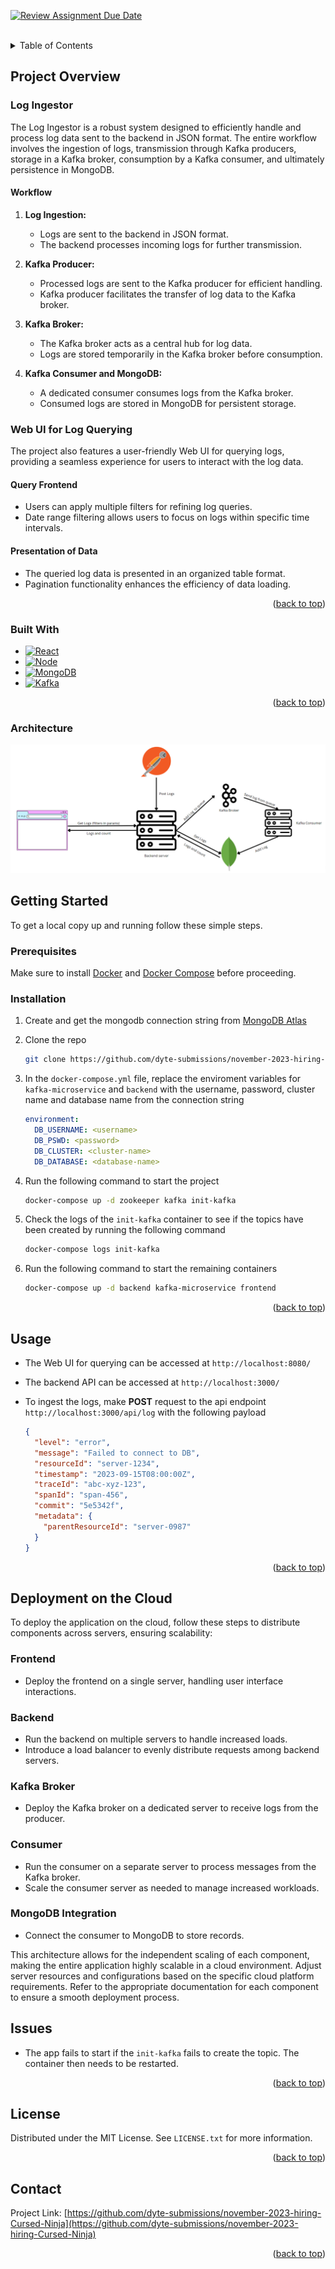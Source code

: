 [![Review Assignment Due Date](https://classroom.github.com/assets/deadline-readme-button-24ddc0f5d75046c5622901739e7c5dd533143b0c8e959d652212380cedb1ea36.svg)](https://classroom.github.com/a/2sZOX9xt)

<!-- Improved compatibility of back to top link: See: https://github.com/othneildrew/Best-README-Template/pull/73 -->

<a id="readme-top"></a>

<!--
*** Thanks for checking out the Best-README-Template. If you have a suggestion
*** that would make this better, please fork the repo and create a pull request
*** or simply open an issue with the tag "enhancement".
*** Don't forget to give the project a star!
*** Thanks again! Now go create something AMAZING! :D
-->

<!-- PROJECT SHIELDS -->
<!--
*** I'm using markdown "reference style" links for readability.
*** Reference links are enclosed in brackets [ ] instead of parentheses ( ).
*** See the bottom of this document for the declaration of the reference variables
*** for contributors-url, forks-url, etc. This is an optional, concise syntax you may use.
*** https://www.markdownguide.org/basic-syntax/#reference-style-links
-->

<!-- PROJECT LOGO -->
<br />
<!-- TABLE OF CONTENTS -->
<details>
  <summary>Table of Contents</summary>
  <ol>
    <li>
      <a href="#project-overview">Project Overview</a>
      <ul>
        <li><a href="#log-ingestor">Log ingestor</a></li>
        <li><a href="#web-ui-for-log-querying">Web UI for Log Querying</a></li>
        <li><a href="#built-with">Built With</a></li>
        <li><a href="#architecture">Architecture</a></li>
      </ul>
    </li>
    <li>
      <a href="#getting-started">Getting Started</a>
      <ul>
        <li><a href="#prerequisites">Prerequisites</a></li>
        <li><a href="#installation">Installation</a></li>
      </ul>
    </li>
    <li><a href="#usage">Usage</a></li>
    <li><a href="#deployment-on-the-cloud">Deployment on the Cloud</a></li>
    <li><a href="#license">License</a></li>
    <li><a href="#contact">Contact</a></li>
  </ol>
</details>

<!-- ABOUT THE PROJECT -->

## Project Overview

### Log Ingestor

The Log Ingestor is a robust system designed to efficiently handle and process log data sent to the backend in JSON format. The entire workflow involves the ingestion of logs, transmission through Kafka producers, storage in a Kafka broker, consumption by a Kafka consumer, and ultimately persistence in MongoDB.

#### Workflow

1. **Log Ingestion:**

   - Logs are sent to the backend in JSON format.
   - The backend processes incoming logs for further transmission.

2. **Kafka Producer:**

   - Processed logs are sent to the Kafka producer for efficient handling.
   - Kafka producer facilitates the transfer of log data to the Kafka broker.

3. **Kafka Broker:**

   - The Kafka broker acts as a central hub for log data.
   - Logs are stored temporarily in the Kafka broker before consumption.

4. **Kafka Consumer and MongoDB:**
   - A dedicated consumer consumes logs from the Kafka broker.
   - Consumed logs are stored in MongoDB for persistent storage.

### Web UI for Log Querying

The project also features a user-friendly Web UI for querying logs, providing a seamless experience for users to interact with the log data.

#### Query Frontend

- Users can apply multiple filters for refining log queries.
- Date range filtering allows users to focus on logs within specific time intervals.

#### Presentation of Data

- The queried log data is presented in an organized table format.
- Pagination functionality enhances the efficiency of data loading.

<p align="right">(<a href="#readme-top">back to top</a>)</p>

### Built With

- [![React][React.js]][React-url]
- [![Node][Nodejs]][Nodejs-url]
- [![MongoDB][MongoDB]][MongoDB-url]
- [![Kafka][Kafka]][Kafka-url]

<p align="right">(<a href="#readme-top">back to top</a>)</p>

### Architecture

![Architecture][architecture-image]

<!-- GETTING STARTED -->

## Getting Started

To get a local copy up and running follow these simple steps.

### Prerequisites

Make sure to install [Docker][docker-url] and [Docker Compose][docker-compose-url] before proceeding.

### Installation

1. Create and get the mongodb connection string from [MongoDB Atlas](https://www.mongodb.com/cloud/atlas)

2. Clone the repo

   ```sh
   git clone https://github.com/dyte-submissions/november-2023-hiring-Cursed-Ninja.git
   ```

3. In the `docker-compose.yml` file, replace the enviroment variables for `kafka-microservice` and `backend` with the username, password, cluster name and database name from the connection string

   ```yml
   environment:
     DB_USERNAME: <username>
     DB_PSWD: <password>
     DB_CLUSTER: <cluster-name>
     DB_DATABASE: <database-name>
   ```

4. Run the following command to start the project

   ```sh
   docker-compose up -d zookeeper kafka init-kafka
   ```

5. Check the logs of the `init-kafka` container to see if the topics have been created by running the following command

   ```sh
   docker-compose logs init-kafka
   ```

6. Run the following command to start the remaining containers
   ```sh
   docker-compose up -d backend kafka-microservice frontend
   ```

<p align="right">(<a href="#readme-top">back to top</a>)</p>

<!-- USAGE EXAMPLES -->

## Usage

- The Web UI for querying can be accessed at `http://localhost:8080/`
- The backend API can be accessed at `http://localhost:3000/`

- To ingest the logs, make **POST** request to the api endpoint `http://localhost:3000/api/log` with the following payload
  ```json
  {
    "level": "error",
    "message": "Failed to connect to DB",
    "resourceId": "server-1234",
    "timestamp": "2023-09-15T08:00:00Z",
    "traceId": "abc-xyz-123",
    "spanId": "span-456",
    "commit": "5e5342f",
    "metadata": {
      "parentResourceId": "server-0987"
    }
  }
  ```

<p align="right">(<a href="#readme-top">back to top</a>)</p>

## Deployment on the Cloud

To deploy the application on the cloud, follow these steps to distribute components across servers, ensuring scalability:

### Frontend

- Deploy the frontend on a single server, handling user interface interactions.

### Backend

- Run the backend on multiple servers to handle increased loads.
- Introduce a load balancer to evenly distribute requests among backend servers.

### Kafka Broker

- Deploy the Kafka broker on a dedicated server to receive logs from the producer.

### Consumer

- Run the consumer on a separate server to process messages from the Kafka broker.
- Scale the consumer server as needed to manage increased workloads.

### MongoDB Integration

- Connect the consumer to MongoDB to store records.

This architecture allows for the independent scaling of each component, making the entire application highly scalable in a cloud environment. Adjust server resources and configurations based on the specific cloud platform requirements. Refer to the appropriate documentation for each component to ensure a smooth deployment process.

## Issues

- The app fails to start if the `init-kafka` fails to create the topic. The container then needs to be restarted.

<p align="right">(<a href="#readme-top">back to top</a>)</p>

<!-- LICENSE -->

## License

Distributed under the MIT License. See `LICENSE.txt` for more information.

<p align="right">(<a href="#readme-top">back to top</a>)</p>

<!-- CONTACT -->

## Contact

Project Link: [https://github.com/dyte-submissions/november-2023-hiring-Cursed-Ninja](https://github.com/dyte-submissions/november-2023-hiring-Cursed-Ninja)

<p align="right">(<a href="#readme-top">back to top</a>)</p>

<!-- MARKDOWN LINKS & IMAGES -->
<!-- https://www.markdownguide.org/basic-syntax/#reference-style-links -->

[React.js]: https://img.shields.io/badge/React-20232A?style=for-the-badge&logo=react&logoColor=61DAFB
[React-url]: https://reactjs.org/
[Nodejs]: https://img.shields.io/badge/Nodejs-20232A?style=for-the-badge&logo=node.js&logoColor=61DAFB
[Nodejs-url]: https://nodejs.org/en/
[MongoDB]: https://img.shields.io/badge/MongoDB-20232A?style=for-the-badge&logo=mongodb&logoColor=61DAFB
[MongoDB-url]: https://www.mongodb.com/
[Kafka]: https://img.shields.io/badge/Kafka-20232A?style=for-the-badge&logo=apache-kafka&logoColor=61DAFB
[Kafka-url]: https://kafka.apache.org/
[docker-url]: https://docs.docker.com/get-docker/
[docker-compose-url]: https://docs.docker.com/compose/install/
[architecture-image]: images/architecture.png
